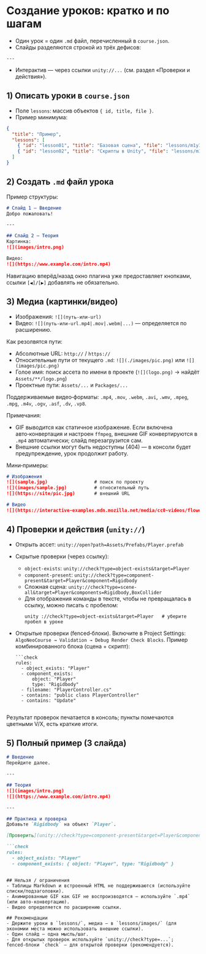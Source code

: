 # Создание уроков: кратко и по шагам

- Один урок = один `.md` файл, перечисленный в `course.json`.
- Слайды разделяются строкой из трёх дефисов:
```
---
```
- Интерактив — через ссылки `unity://...` (см. раздел «Проверки и действия»).

## 1) Описать уроки в `course.json`
- Поле `lessons`: массив объектов `{ id, title, file }`.
- Пример минимума:
```json
{
  "title": "Пример",
  "lessons": [
    { "id": "lesson01", "title": "Базовая сцена", "file": "lessons/m1y1.md" },
    { "id": "lesson02", "title": "Скрипты в Unity", "file": "lessons/m1y2.md" }
  ]
}
```

## 2) Создать `.md` файл урока
Пример структуры:
```md
# Слайд 1 — Введение
Добро пожаловать!

---

## Слайд 2 — Теория
Картинка:
![](images/intro.png)

Видео:
![](https://www.example.com/intro.mp4)
```
Навигацию вперёд/назад окно плагина уже предоставляет кнопками, ссылки `[◀]/[▶]` добавлять не обязательно.

## 3) Медиа (картинки/видео)
- Изображения: `![](путь-или-url)`
- Видео: `![](путь-или-url.mp4|.mov|.webm|...)` — определяется по расширению.

Как резолвятся пути:
- Абсолютные URL: `http://` / `https://`
- Относительные пути от текущего `.md`: `![](./images/pic.png)` или `![](images/pic.png)`
- Голое имя: поиск ассета по имени в проекте (`![](logo.png)` → найдёт `Assets/**/logo.png`)
- Проектные пути: `Assets/...` и `Packages/...`

Поддерживаемые видео‑форматы: `.mp4`, `.mov`, `.webm`, `.avi`, `.wmv`, `.mpeg`, `.mpg`, `.m4v`, `.ogv`, `.asf`, `.dv`, `.vp8`.

Примечания:
- GIF выводится как статичное изображение. Если включена авто‑конвертация и настроен `ffmpeg`, внешние GIF конвертируются в `.mp4` автоматически; слайд перезагрузится сам.
- Внешние ссылки могут быть недоступны (404) — в консоли будет предупреждение, урок продолжит работу.

Мини‑примеры:
```md
# Изображения
![](sample.jpg)                 # поиск по проекту
![](images/sample.jpg)          # относительный путь
![](https://site/pic.jpg)       # внешний URL

# Видео
![](https://interactive-examples.mdn.mozilla.net/media/cc0-videos/flower.mp4)
```

## 4) Проверки и действия (`unity://`)
- Открыть ассет: `unity://open?path=Assets/Prefabs/Player.prefab`
- Скрытые проверки (через ссылку):
  - `object-exists`: `unity://check?type=object-exists&target=Player`
  - `component-present`: `unity://check?type=component-present&target=Player&component=Rigidbody`
  - Сложная сцена: `unity://check?type=scene-all&target=Player&components=Rigidbody,BoxCollider`
  - Для отображения команды в тексте, чтобы не превращалась в ссылку, можно писать с пробелом: 
    ```
    unity ://check?type=object-exists&target=Player   # уберите пробел в уроке
    ```

- Открытые проверки (fenced‑блоки). Включите в Project Settings: `AlgoNeoCourse → Validation → Debug Render Check Blocks`.
  Пример комбинированного блока (сцена + скрипт):
  ```
  ```check
  rules:
    - object_exists: "Player"
    - component_exists:
        object: "Player"
        type: "Rigidbody"
    - filename: "PlayerController.cs"
    - contains: "public class PlayerController"
    - contains: "Update"
  ```
  ```

Результат проверок печатается в консоль; пункты помечаются цветными V/X, есть краткие итоги.

## 5) Полный пример (3 слайда)
```md
# Введение
Перейдите далее.

---

## Теория
![](images/intro.png)
![](https://www.example.com/intro.mp4)

---

## Практика и проверка
Добавьте `Rigidbody` на объект `Player`.

[Проверить](unity://check?type=component-present&target=Player&component=Rigidbody)

```check
rules:
  - object_exists: "Player"
  - component_exists: { object: "Player", type: "Rigidbody" }
```
```

## Нельзя / ограничения
- Таблицы Markdown и встроенный HTML не поддерживаются (используйте списки/подзаголовки).
- Анимированные GIF как GIF не воспроизводятся — используйте `.mp4` (или авто‑конвертацию).
- Видео определяется по расширению ссылки.

## Рекомендации
- Держите уроки в `lessons/`, медиа — в `lessons/images/` (для экономии места можно использовать внешние ссылки).
- Один слайд — одна мысль/шаг.
- Для открытых проверок используйте `unity://check?type=...`; fenced‑блоки `check` — для открытой проверки (рекомендуется).

